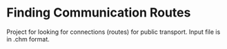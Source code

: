 # Finding Communication Routes

Project for looking for connections (routes) for public transport. Input file is in .chm format.
